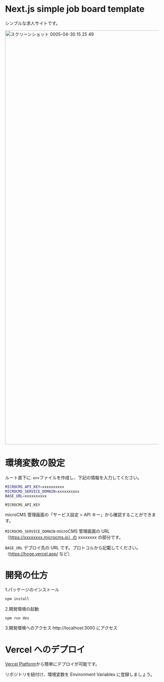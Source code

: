 # Next.js simple job board template 

シンプルな求人サイトです。

<img width="1353" alt="スクリーンショット 0005-04-30 15 25 49" src="https://user-images.githubusercontent.com/39504660/235339079-6b6e4d21-b8f4-40c0-a6df-20875a4956ab.png">

# 環境変数の設定
ルート直下に`.env`ファイルを作成し、下記の情報を入力してください。
```bash
MICROCMS_API_KEY=xxxxxxxxxx
MICROCMS_SERVICE_DOMAIN=xxxxxxxxxx
BASE_URL=xxxxxxxxxx
```

`MICROCMS_API_KEY`

microCMS 管理画面の「サービス設定 > API キー」から確認することができます。

`MICROCMS_SERVICE_DOMAIN`
microCMS 管理画面の URL（https://xxxxxxxx.microcms.io）の xxxxxxxx の部分です。

`BASE_URL` デプロイ先の URL です。プロトコルから記載してください。 （https://hoge.vercel.app/ など）

# 開発の仕方
1.パッケージのインストール

```bash
npm install
```
2.開発環境の起動
```
npm run dev
```
3.開発環境へのアクセス
http://localhost:3000 にアクセス

# Vercel へのデプロイ
[Vercel Platform](https://vercel.com/)から簡単にデプロイが可能です。

リポジトリを紐付け、環境変数を Environment Variables に登録しましょう。
